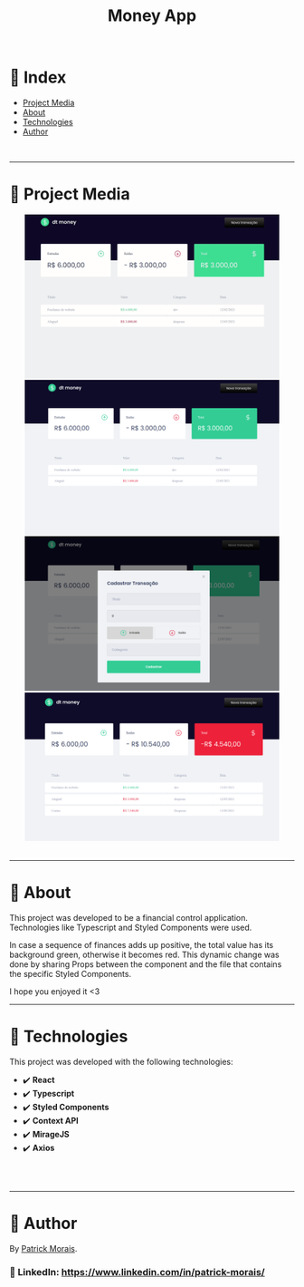 <h1 align="center">Money App</h1>
<br />

# :pushpin: Index
- [Project Media](#camera_flash-project-media)
- [About](#monocle_face-about)
- [Technologies](#rocket-technologies)
- [Author](#closed_book-author)
<br />

---
# :camera_flash: Project Media
<div align="center">
  <img src="assets/app.gif" width="450px"/>
  <img src="assets/money-app1.png" width="450px"/>
  <img src="assets/money-app2.png" width="450px"/>
  <img src="assets/money-app3.png" width="450px"/>
</div>

<br />

---
# :monocle_face: About
This project was developed to be a financial control application. Technologies like Typescript and Styled Components were used.

In case a sequence of finances adds up positive, the total value has its background green, otherwise it becomes red.
This dynamic change was done by sharing Props between the component and the file that contains the specific Styled Components.

I hope you enjoyed it <3
<br />

---

# :rocket: Technologies
This project was developed with the following technologies: <br>
- :heavy_check_mark: **React**
- :heavy_check_mark: **Typescript**
- :heavy_check_mark: **Styled Components**
- :heavy_check_mark: **Context API**
- :heavy_check_mark: **MirageJS**
- :heavy_check_mark: **Axios**
<br>
<br />

---

# :closed_book: Author
By [Patrick Morais](https://github.com/PatrickMoraisN).
### :link: LinkedIn: https://www.linkedin.com/in/patrick-morais/
